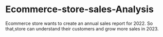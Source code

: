 # Ecommerce-store-sales-Analysis
Ecommerce store wants to create an annual sales report for 2022.
So that,store can understand their customers and grow more sales in 2023.
